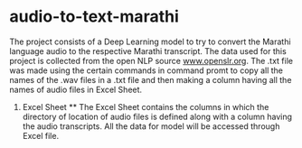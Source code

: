 # audio-to-text-marathi
The project consists of a Deep Learning model to try to convert the Marathi language audio to the respective Marathi transcript. The data used for this project is collected from the open NLP source www.openslr.org. The .txt file was made using the certain commands in command promt to copy all the names of the .wav files in a .txt file and then making a column having all the names of audio files in Excel Sheet.

1. Excel Sheet
** The Excel Sheet contains the columns in which the directory of location of audio files is defined along with a column having the audio transcripts. All the data for model will be accessed through Excel file.
